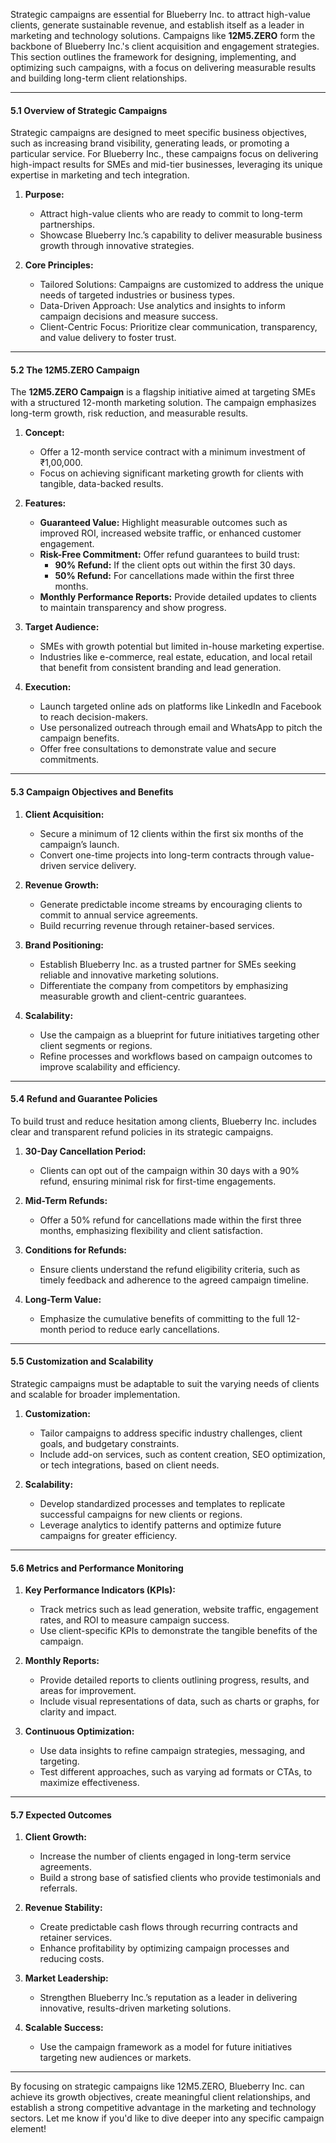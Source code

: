 
Strategic campaigns are essential for Blueberry Inc. to attract high-value clients, generate sustainable revenue, and establish itself as a leader in marketing and technology solutions. Campaigns like **12M5.ZERO** form the backbone of Blueberry Inc.'s client acquisition and engagement strategies. This section outlines the framework for designing, implementing, and optimizing such campaigns, with a focus on delivering measurable results and building long-term client relationships.

---

#### **5.1 Overview of Strategic Campaigns**

Strategic campaigns are designed to meet specific business objectives, such as increasing brand visibility, generating leads, or promoting a particular service. For Blueberry Inc., these campaigns focus on delivering high-impact results for SMEs and mid-tier businesses, leveraging its unique expertise in marketing and tech integration.

1. **Purpose:**
    
    - Attract high-value clients who are ready to commit to long-term partnerships.
    - Showcase Blueberry Inc.’s capability to deliver measurable business growth through innovative strategies.
2. **Core Principles:**
    
    - Tailored Solutions: Campaigns are customized to address the unique needs of targeted industries or business types.
    - Data-Driven Approach: Use analytics and insights to inform campaign decisions and measure success.
    - Client-Centric Focus: Prioritize clear communication, transparency, and value delivery to foster trust.

---

#### **5.2 The 12M5.ZERO Campaign**

The **12M5.ZERO Campaign** is a flagship initiative aimed at targeting SMEs with a structured 12-month marketing solution. The campaign emphasizes long-term growth, risk reduction, and measurable results.

1. **Concept:**
    
    - Offer a 12-month service contract with a minimum investment of ₹1,00,000.
    - Focus on achieving significant marketing growth for clients with tangible, data-backed results.
2. **Features:**
    
    - **Guaranteed Value:** Highlight measurable outcomes such as improved ROI, increased website traffic, or enhanced customer engagement.
    - **Risk-Free Commitment:** Offer refund guarantees to build trust:
        - **90% Refund:** If the client opts out within the first 30 days.
        - **50% Refund:** For cancellations made within the first three months.
    - **Monthly Performance Reports:** Provide detailed updates to clients to maintain transparency and show progress.
3. **Target Audience:**
    
    - SMEs with growth potential but limited in-house marketing expertise.
    - Industries like e-commerce, real estate, education, and local retail that benefit from consistent branding and lead generation.
4. **Execution:**
    
    - Launch targeted online ads on platforms like LinkedIn and Facebook to reach decision-makers.
    - Use personalized outreach through email and WhatsApp to pitch the campaign benefits.
    - Offer free consultations to demonstrate value and secure commitments.

---

#### **5.3 Campaign Objectives and Benefits**

1. **Client Acquisition:**
    
    - Secure a minimum of 12 clients within the first six months of the campaign’s launch.
    - Convert one-time projects into long-term contracts through value-driven service delivery.
2. **Revenue Growth:**
    
    - Generate predictable income streams by encouraging clients to commit to annual service agreements.
    - Build recurring revenue through retainer-based services.
3. **Brand Positioning:**
    
    - Establish Blueberry Inc. as a trusted partner for SMEs seeking reliable and innovative marketing solutions.
    - Differentiate the company from competitors by emphasizing measurable growth and client-centric guarantees.
4. **Scalability:**
    
    - Use the campaign as a blueprint for future initiatives targeting other client segments or regions.
    - Refine processes and workflows based on campaign outcomes to improve scalability and efficiency.

---

#### **5.4 Refund and Guarantee Policies**

To build trust and reduce hesitation among clients, Blueberry Inc. includes clear and transparent refund policies in its strategic campaigns.

1. **30-Day Cancellation Period:**
    
    - Clients can opt out of the campaign within 30 days with a 90% refund, ensuring minimal risk for first-time engagements.
2. **Mid-Term Refunds:**
    
    - Offer a 50% refund for cancellations made within the first three months, emphasizing flexibility and client satisfaction.
3. **Conditions for Refunds:**
    
    - Ensure clients understand the refund eligibility criteria, such as timely feedback and adherence to the agreed campaign timeline.
4. **Long-Term Value:**
    
    - Emphasize the cumulative benefits of committing to the full 12-month period to reduce early cancellations.

---

#### **5.5 Customization and Scalability**

Strategic campaigns must be adaptable to suit the varying needs of clients and scalable for broader implementation.

1. **Customization:**
    
    - Tailor campaigns to address specific industry challenges, client goals, and budgetary constraints.
    - Include add-on services, such as content creation, SEO optimization, or tech integrations, based on client needs.
2. **Scalability:**
    
    - Develop standardized processes and templates to replicate successful campaigns for new clients or regions.
    - Leverage analytics to identify patterns and optimize future campaigns for greater efficiency.

---

#### **5.6 Metrics and Performance Monitoring**

1. **Key Performance Indicators (KPIs):**
    
    - Track metrics such as lead generation, website traffic, engagement rates, and ROI to measure campaign success.
    - Use client-specific KPIs to demonstrate the tangible benefits of the campaign.
2. **Monthly Reports:**
    
    - Provide detailed reports to clients outlining progress, results, and areas for improvement.
    - Include visual representations of data, such as charts or graphs, for clarity and impact.
3. **Continuous Optimization:**
    
    - Use data insights to refine campaign strategies, messaging, and targeting.
    - Test different approaches, such as varying ad formats or CTAs, to maximize effectiveness.

---

#### **5.7 Expected Outcomes**

1. **Client Growth:**
    
    - Increase the number of clients engaged in long-term service agreements.
    - Build a strong base of satisfied clients who provide testimonials and referrals.
2. **Revenue Stability:**
    
    - Create predictable cash flows through recurring contracts and retainer services.
    - Enhance profitability by optimizing campaign processes and reducing costs.
3. **Market Leadership:**
    
    - Strengthen Blueberry Inc.’s reputation as a leader in delivering innovative, results-driven marketing solutions.
4. **Scalable Success:**
    
    - Use the campaign framework as a model for future initiatives targeting new audiences or markets.

---

By focusing on strategic campaigns like 12M5.ZERO, Blueberry Inc. can achieve its growth objectives, create meaningful client relationships, and establish a strong competitive advantage in the marketing and technology sectors. Let me know if you'd like to dive deeper into any specific campaign element!